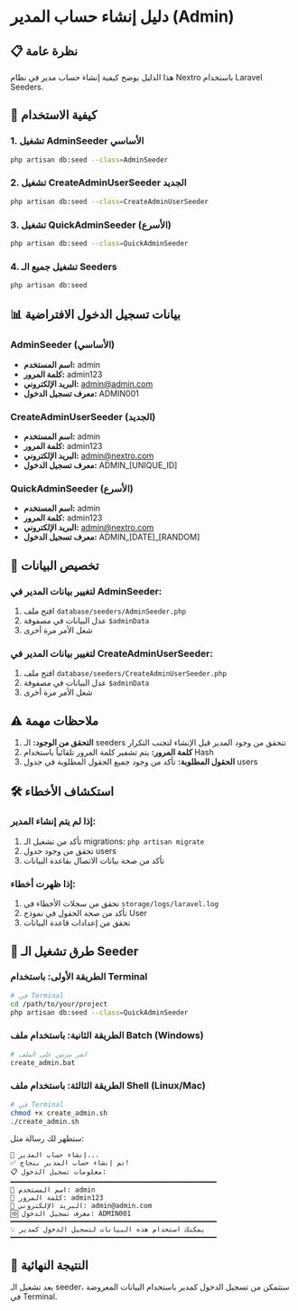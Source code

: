 # دليل إنشاء حساب المدير (Admin)

## 📋 نظرة عامة
هذا الدليل يوضح كيفية إنشاء حساب مدير في نظام Nextro باستخدام Laravel Seeders.

## 🚀 كيفية الاستخدام

### 1. تشغيل AdminSeeder الأساسي
```bash
php artisan db:seed --class=AdminSeeder
```

### 2. تشغيل CreateAdminUserSeeder الجديد
```bash
php artisan db:seed --class=CreateAdminUserSeeder
```

### 3. تشغيل QuickAdminSeeder (الأسرع)
```bash
php artisan db:seed --class=QuickAdminSeeder
```

### 4. تشغيل جميع الـ Seeders
```bash
php artisan db:seed
```

## 📊 بيانات تسجيل الدخول الافتراضية

### AdminSeeder (الأساسي)
- **اسم المستخدم:** admin
- **كلمة المرور:** admin123
- **البريد الإلكتروني:** admin@admin.com
- **معرف تسجيل الدخول:** ADMIN001

### CreateAdminUserSeeder (الجديد)
- **اسم المستخدم:** admin
- **كلمة المرور:** admin123
- **البريد الإلكتروني:** admin@nextro.com
- **معرف تسجيل الدخول:** ADMIN_[UNIQUE_ID]

### QuickAdminSeeder (الأسرع)
- **اسم المستخدم:** admin
- **كلمة المرور:** admin123
- **البريد الإلكتروني:** admin@nextro.com
- **معرف تسجيل الدخول:** ADMIN_[DATE]_[RANDOM]

## 🔧 تخصيص البيانات

### لتغيير بيانات المدير في AdminSeeder:
1. افتح ملف `database/seeders/AdminSeeder.php`
2. عدل البيانات في مصفوفة `$adminData`
3. شغل الأمر مرة أخرى

### لتغيير بيانات المدير في CreateAdminUserSeeder:
1. افتح ملف `database/seeders/CreateAdminUserSeeder.php`
2. عدل البيانات في مصفوفة `$adminData`
3. شغل الأمر مرة أخرى

## ⚠️ ملاحظات مهمة

1. **التحقق من الوجود:** الـ seeders تتحقق من وجود المدير قبل الإنشاء لتجنب التكرار
2. **كلمة المرور:** يتم تشفير كلمة المرور تلقائياً باستخدام Hash
3. **الحقول المطلوبة:** تأكد من وجود جميع الحقول المطلوبة في جدول users

## 🛠️ استكشاف الأخطاء

### إذا لم يتم إنشاء المدير:
1. تأكد من تشغيل الـ migrations: `php artisan migrate`
2. تحقق من وجود جدول users
3. تأكد من صحة بيانات الاتصال بقاعدة البيانات

### إذا ظهرت أخطاء:
1. تحقق من سجلات الأخطاء في `storage/logs/laravel.log`
2. تأكد من صحة الحقول في نموذج User
3. تحقق من إعدادات قاعدة البيانات

## 📝 طرق تشغيل الـ Seeder

### الطريقة الأولى: باستخدام Terminal
```bash
# في Terminal
cd /path/to/your/project
php artisan db:seed --class=QuickAdminSeeder
```

### الطريقة الثانية: باستخدام ملف Batch (Windows)
```bash
# انقر مرتين على الملف
create_admin.bat
```

### الطريقة الثالثة: باستخدام ملف Shell (Linux/Mac)
```bash
# في Terminal
chmod +x create_admin.sh
./create_admin.sh
```

ستظهر لك رسالة مثل:
```
🚀 إنشاء حساب المدير...
✅ تم إنشاء حساب المدير بنجاح!
📋 معلومات تسجيل الدخول:
━━━━━━━━━━━━━━━━━━━━━━━━━━━━━━━━━━━━━━━━━━━━━━━━━━━
👤 اسم المستخدم: admin
🔑 كلمة المرور: admin123
📧 البريد الإلكتروني: admin@admin.com
🆔 معرف تسجيل الدخول: ADMIN001
━━━━━━━━━━━━━━━━━━━━━━━━━━━━━━━━━━━━━━━━━━━━━━━━━━━
💡 يمكنك استخدام هذه البيانات لتسجيل الدخول كمدير
━━━━━━━━━━━━━━━━━━━━━━━━━━━━━━━━━━━━━━━━━━━━━━━━━━━
```

## 🎯 النتيجة النهائية
بعد تشغيل الـ seeder، ستتمكن من تسجيل الدخول كمدير باستخدام البيانات المعروضة في Terminal. 